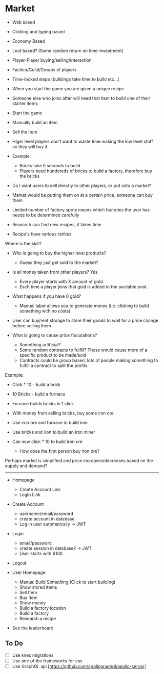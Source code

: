 # Market

- Web based
- Clicking and typing based
- Economy Based
- Loot based? (Some random return on time-investment)
- Player-Player buying/selling/interaction
- Faction/Guild/Groups of players
- Time-locked steps (buildings take time to build etc...)

- When you start the game you are given a unique recipe
- Someone else who joins after will need that item to build one of their starter items

- Start the game
- Manually build an item
- Sell the item

- Higer level players don't want to waste time making the low level stuff so they will buy it
- Example:
  - Bricks take 5 seconds to build
  - Players need hundereds of bricks to build a factory, therefore buy the bricks
	
- Do I want users to sell directly to other players, or put onto a market?
- Market would be putting them on at a certain price, someone can buy them

- Limited number of factory spots means which factories the user has needs to be determined carefully

- Research can find new recipes, it takes time
- Recipe's have various rarities

Where is the skill?
	
- Who is going to buy the higher level products?
  - Guess they just get sold to the market?

- Is all money taken from other players? Yes
  - Every player starts with X amount of gold.
  - Each time a player joins that gold is added to the available pool.
	
- What happens if you have 0 gold?
  - Manual labor allows you to generate money (i.e. clicking to build something with no costs)
	
- User can buy/rent storage to store their goods to wait for a price change before selling them

- What is going to cause price flucutations?
  - Something artificial?
  - Some random contracts to fulfill? These would cause more of a specific product to be made/sold
  - Contracts could be group based, lots of people making something to fulfill a contract to split the profits

Example:
- Click * 10 - build a brick
- 10 Bricks - build a furnace
- Furnace builds bricks in 1 click


- With money from selling bricks, buy some iron ore
- Use iron ore and furnace to build iron
- Use bricks and iron to build an iron miner
- Can now click * 10 to build iron ore
  - How does the first person buy iron ore?

Perhaps market is simplified and price increases/decreases based on the supply and demand?

-------------------

- Homepage
  - Create Account Link
  - Login Link


- Create Account
  - username/email/password
  - create account in database
  - Log in user automatically -> JWT

- Login
  - email/password
  - create session in database? -> JWT
  - User starts with $100

- Logout

- User Homepage
  - Manual Build Something (Click to start building)
  - Show stored items
  - Sell Item
  - Buy Item
  - Show money
  - Build a factory location
  - Build a factory
  - Research a recipe

- See the leaderboard

## To Do

- [ ] Use knex migrations
- [ ] Use one of the frameworks for css
- [ ] Use GraphQL api [https://github.com/apollographql/apollo-server]

